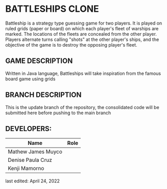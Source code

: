 # BATTLESHIPS CLONE
Battleship is a strategy type guessing game for two players. It is played on ruled grids (paper or board) on which each player's fleet of warships are marked. The locations of the fleets are concealed from the other player. Players alternate turns calling "shots" at the other player's ships, and the objective of the game is to destroy the opposing player's fleet.

## GAME DESCRIPTION
Written in Java language, Battleships will take inspiration from the famous board game using grids

## BRANCH DESCRIPTION
This is the update branch of the repository, the consolidated code will be submitted here before pushing to the main branch

## DEVELOPERS:
| Name  | Role |
| ------------- | ------------- |
| Mathew James Muyco  |   |
| Denise Paula Cruz  |   |
| Kenji Mamorno  |   |

last edited: April 24, 2022
